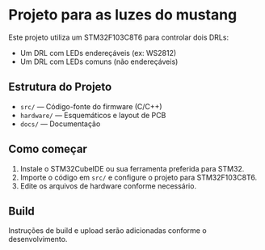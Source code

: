 # Projeto para as luzes do mustang

Este projeto utiliza um STM32F103C8T6 para controlar dois DRLs:
- Um DRL com LEDs endereçáveis (ex: WS2812)
- Um DRL com LEDs comuns (não endereçáveis)

## Estrutura do Projeto

- `src/` — Código-fonte do firmware (C/C++)
- `hardware/` — Esquemáticos e layout de PCB
- `docs/` — Documentação

## Como começar

1. Instale o STM32CubeIDE ou sua ferramenta preferida para STM32.
2. Importe o código em `src/` e configure o projeto para STM32F103C8T6.
3. Edite os arquivos de hardware conforme necessário.

## Build

Instruções de build e upload serão adicionadas conforme o desenvolvimento.